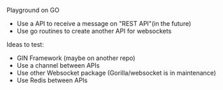 Playground on GO 

- Use a API to receive a message on "REST API"(in the future)
- Use go routines to create another API for websockets


Ideas to test:

- GIN Framework (maybe on another repo)
- Use a channel between APIs
- Use other Websocket package (Gorilla/websocket is in maintenance)
- Use Redis between APIs 
